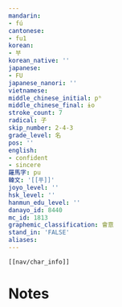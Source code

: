 ```yaml
---
mandarin:
- fú
cantonese:
- fu1
korean:
- 부
korean_native: ''
japanese:
- FU
japanese_nanori: ''
vietnamese:
middle_chinese_initial: pʰ
middle_chinese_final: ɨo
stroke_count: 7
radical: 子
skip_number: 2-4-3
grade_level: 名
pos: ''
english:
- confident
- sincere
羅馬字: pu
韓文: '[[푸]]'
joyo_level: ''
hsk_level: ''
hanmun_edu_level: ''
danayo_id: 8440
mc_id: 1813
graphemic_classification: 會意
stand_in: 'FALSE'
aliases:
---
```

```meta-bind-embed
[[nav/char_info]]
```

# Notes
